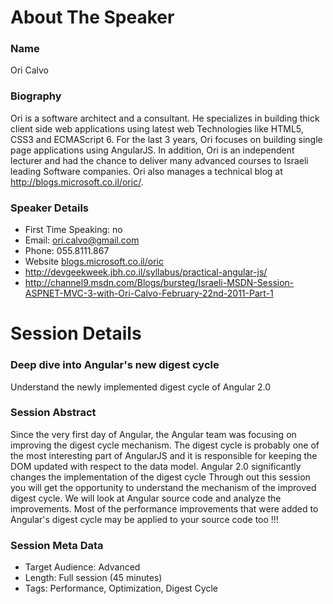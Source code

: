 About The Speaker
=================

### Name

Ori Calvo

### Biography

Ori is a software architect and a consultant. He specializes in building thick client side web applications using latest web 
Technologies like HTML5, CSS3 and ECMAScript 6. For the last 3 years, Ori focuses on building single page applications using 
AngularJS. In addition, Ori is an independent lecturer and had the chance to deliver many advanced courses to Israeli leading
Software companies. Ori also manages a technical blog at http://blogs.microsoft.co.il/oric/.

### Speaker Details

- First Time Speaking: no
- Email: ori.calvo@gmail.com
- Phone: 055.8111.867
- Website [blogs.microsoft.co.il/oric](http://blogs.microsoft.co.il/oric)
- http://devgeekweek.jbh.co.il/syllabus/practical-angular-js/
- http://channel9.msdn.com/Blogs/bursteg/Israeli-MSDN-Session-ASPNET-MVC-3-with-Ori-Calvo-February-22nd-2011-Part-1


Session Details
===============

### Deep dive into Angular's new digest cycle

Understand the newly implemented digest cycle of Angular 2.0

### Session Abstract

Since the very first day of Angular, the Angular team was focusing on improving the digest cycle mechanism. 
The digest cycle is probably one of the most interesting part of AngularJS and it is responsible for keeping the DOM updated with respect to the data model.
Angular 2.0 significantly changes the implementation of the digest cycle
Through out this session you will get the opportunity to understand the mechanism of the improved digest cycle. 
We will look at Angular source code and analyze the improvements.
Most of the performance improvements that were added to Angular's digest cycle may be applied to your source code too !!!

### Session Meta Data

- Target Audience: Advanced
- Length: Full session (45 minutes)
- Tags: Performance, Optimization, Digest Cycle
